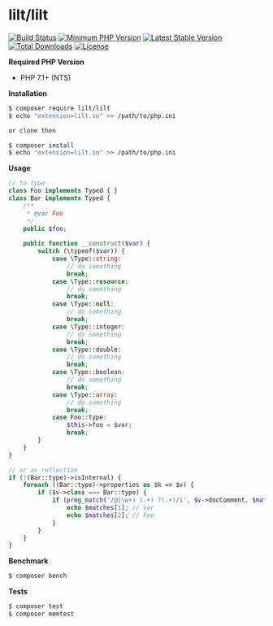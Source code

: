 # lilt/lilt

[![Build Status](https://img.shields.io/travis/lilt-php/lilt/master.svg?style=flat-square)](https://travis-ci.org/lilt-php/lilt)
[![Minimum PHP Version](https://img.shields.io/badge/php-%3E%3D%207.1-8892BF.svg?style=flat-square)](https://php.net/)
[![Latest Stable Version](https://poser.pugx.org/lilt/lilt/v/stable?format=flat-square)](https://packagist.org/packages/lilt/lilt)
[![Total Downloads](https://poser.pugx.org/lilt/lilt/downloads?format=flat-square)](https://packagist.org/packages/lilt/lilt)
[![License](https://poser.pugx.org/lilt/lilt/license?format=flat-square)](https://packagist.org/packages/lilt/lilt)

**Required PHP Version**

- PHP 7.1+ (NTS)

**Installation**

```bash
$ composer require lilt/lilt
$ echo "extension=lilt.so" >> /path/to/php.ini

or clone then

$ composer install
$ echo "extension=lilt.so" >> /path/to/php.ini
```

**Usage**

```php
// to type
class Foo implements Typed { }
class Bar implements Typed {
    /**
     * @var Foo
     */
    public $foo;
    
    public function __construct($var) {
        switch (\typeof($var)) {
            case \Type::string:
                // do something
                break;
            case \Type::resource:
                // do something
                break;
            case \Type::null: 
                // do something
                break;
            case \Type::integer: 
                // do something
                break;
            case \Type::double: 
                // do something
                break;
            case \Type::boolean: 
                // do something
                break;
            case \Type::array: 
                // do something
                break;
            case Foo::type: 
                $this->foo = $var;
                break;
        }
    }
}

// or as reflection
if (!(Bar::type)->isInternal) {
    foreach ((Bar::type)->properties as $k => $v) {
        if ($v->class === Bar::type) {
            if (preg_match('/@(\w+) (.+) ?(.+)/i', $v->docComment, $matches)) {
                echo $matches[1]; // var
                echo $matches[2]; // Foo
            }
        }
    }
}
```

**Benchmark**

```bash
$ composer bench
```

**Tests**

```bash
$ composer test
$ composer memtest
```

